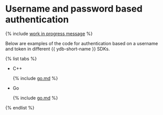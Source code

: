 # Username and password based authentication

{% include [work in progress message](../../_includes/addition.md) %}

Below are examples of the code for authentication based on a username and token in different {{ ydb-short-name }} SDKs.

{% list tabs %}

- C++


  {% include [go.md](static/cpp.md) %}

- Go


  {% include [go.md](static/go.md) %}

{% endlist %}
